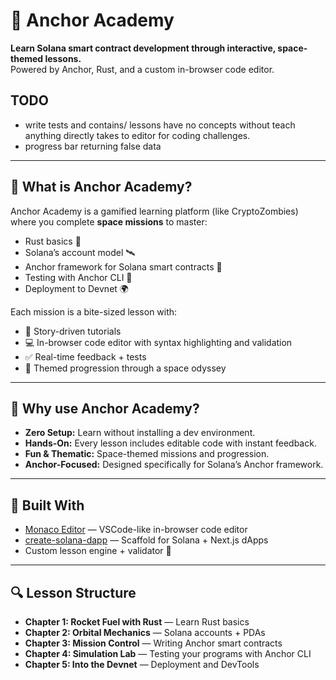 # 🚀 Anchor Academy

**Learn Solana smart contract development through interactive, space-themed lessons.**  
Powered by Anchor, Rust, and a custom in-browser code editor.

## TODO 
- write tests and contains/ lessons have no concepts without teach anything directly takes to editor for coding challenges.
- progress bar returning false data

---

## 🌌 What is Anchor Academy?

Anchor Academy is a gamified learning platform (like CryptoZombies) where you complete **space missions** to master:
- Rust basics 🚀
- Solana’s account model 🛰
- Anchor framework for Solana smart contracts 🧩
- Testing with Anchor CLI 🔭
- Deployment to Devnet 🌍

Each mission is a bite-sized lesson with:
- 📘 Story-driven tutorials
- 💻 In-browser code editor with syntax highlighting and validation
- ✅ Real-time feedback + tests
- 🌠 Themed progression through a space odyssey

---

## 🧠 Why use Anchor Academy?

- **Zero Setup:** Learn without installing a dev environment.
- **Hands-On:** Every lesson includes editable code with instant feedback.
- **Fun & Thematic:** Space-themed missions and progression.
- **Anchor-Focused:** Designed specifically for Solana’s Anchor framework.

---

## 🚧 Built With

- [Monaco Editor](https://github.com/microsoft/monaco-editor) — VSCode-like in-browser code editor
- [create-solana-dapp](https://github.com/solana-developers/create-solana-dapp) — Scaffold for Solana + Next.js dApps
- Custom lesson engine + validator 🔧

---

## 🔍 Lesson Structure

- **Chapter 1: Rocket Fuel with Rust** — Learn Rust basics
- **Chapter 2: Orbital Mechanics** — Solana accounts + PDAs
- **Chapter 3: Mission Control** — Writing Anchor smart contracts
- **Chapter 4: Simulation Lab** — Testing your programs with Anchor CLI
- **Chapter 5: Into the Devnet** — Deployment and DevTools
